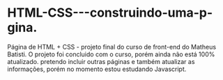 # HTML-CSS---construindo-uma-p-gina.
Página de HTML + CSS - projeto final do curso de front-end do Matheus Batisti. 
O projeto foi concluido com o curso, porém ainda não está 100% atualizado. pretendo incluir outras páginas e também atualizar as informações, porém no momento estou estudando Javascript. 

